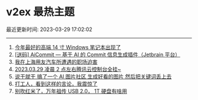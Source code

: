 # v2ex 最热主题

最近更新时间: 2023-03-29 17:02:02

--- 
1. [今年最好的高端 14 寸 Windows 笔记本出现了](https://www.v2ex.com/t/928002) 
2. [[送码] AiCommit — 基于 AI 的 Commit 信息生成插件（Jetbrain 平台）](https://www.v2ex.com/t/928027) 
3. [我在上海用友汽车所遭遇的职场迫害](https://www.v2ex.com/t/928067) 
4. [2023.03.29 凌晨 2 点左右腾讯云控制台全挂~](https://www.v2ex.com/t/928016) 
5. [说干就干 搞了一个 AI 图片社区 生成好看的图片 然后把关键词丢上去](https://www.v2ex.com/t/928028) 
6. [打工人，看到这样的言论，我震惊了](https://www.v2ex.com/t/928102) 
7. [别吹红米了，万年祖传 USB 2.0， 1T 硬盘有啥用](https://www.v2ex.com/t/928145) 
